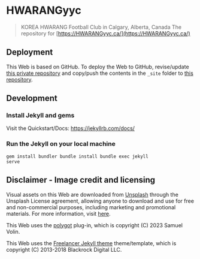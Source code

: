 # HWARANGyyc
> KOREA HWARANG Football Club in Calgary, Alberta, Canada
The repository for [https://HWARANGyyc.ca/](https://HWARANGyyc.ca/)

## Deployment
This Web is based on GitHub. To deploy the Web to GitHub, revise/update [this private repository](https://github.com/hwarangyyc/hwarangyyc) and copy/push the contents in the `_site` folder to [this repository](https://github.com/hwarangyyc/hwarangyyc.github.io). 

## Development
### Install Jekyll and gems
Visit the Quickstart/Docs: https://jekyllrb.com/docs/

### Run the Jekyll on your local machine
<code>gem install bundler
bundle install
bundle exec jekyll serve</code>

## Disclaimer - Image credit and licensing
Visual assets on this Web are downloaded from [Unsplash](https://unsplash.com/) through the Unsplash License agreement, allowing anyone to download and use for free and non-commercial purposes, including marketing and promotional materials. For more information, visit [here](https://unsplash.com/license).

This Web uses the [polygot](https://polyglot.untra.io) plug-in, which is copyright (C) 2023 Samuel Volin.

This Web uses the [Freelancer Jekyll theme](https://jeromelachaud.com/freelancer-theme) theme/template, which is copyright (C) 2013-2018 Blackrock Digital LLC.
